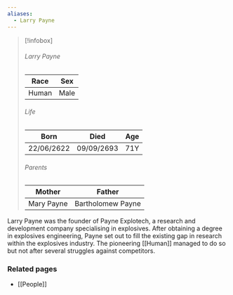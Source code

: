 ```yaml
---
aliases:
  - Larry Payne
---
```


> [!infobox]
> ###### Larry Payne
> | Race | Sex |
> | ----- | -----|
> | Human | Male |
> ###### Life
> | Born | Died | Age |
> | ----- | ----- | ----- |
> | 22/06/2622 | 09/09/2693 | 71Y |
> ###### Parents
> | Mother | Father |
> | ----- | ----- |
> | Mary Payne | Bartholomew Payne |

Larry Payne was the founder of Payne Explotech, a research and development company specialising in explosives. After obtaining a degree in explosives engineering, Payne set out to fill the existing gap in research within the explosives industry. The pioneering [[Human]] managed to do so but not after several struggles against competitors.


### Related pages

- [[People]]